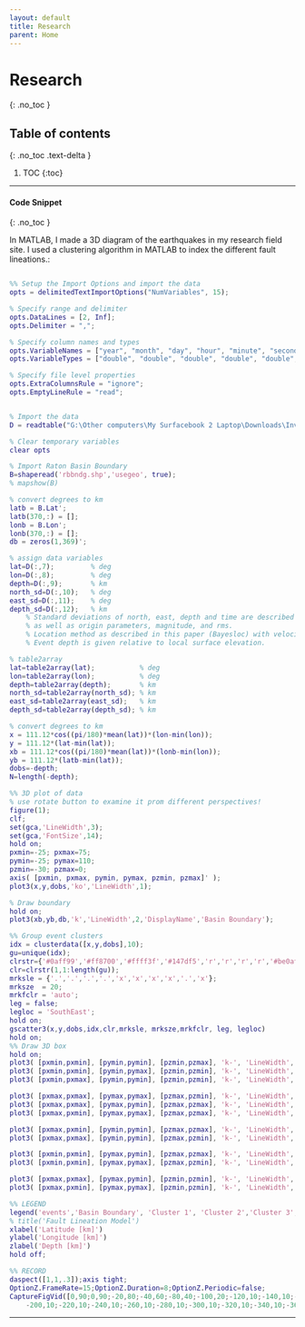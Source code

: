 ```yaml
---
layout: default
title: Research
parent: Home
---
```


# Research
{: .no_toc }

## Table of contents
{: .no_toc .text-delta }

1. TOC
{:toc}

---
#### Code Snippet
{: .no_toc }

In MATLAB, I made a 3D diagram of the earthquakes in my research field site. I used a clustering algorithm in MATLAB to index the different fault lineations.:

```MATLAB

%% Setup the Import Options and import the data
opts = delimitedTextImportOptions("NumVariables", 15);

% Specify range and delimiter
opts.DataLines = [2, Inf];
opts.Delimiter = ",";

% Specify column names and types
opts.VariableNames = ["year", "month", "day", "hour", "minute", "second", "lat", "lon", "depth", "north_sd", "east_sd", "depth_sd", "time_sd", "ML", "rms"];
opts.VariableTypes = ["double", "double", "double", "double", "double", "double", "double", "double", "double", "double", "double", "double", "double", "double", "double"];

% Specify file level properties
opts.ExtraColumnsRule = "ignore";
opts.EmptyLineRule = "read";


% Import the data
D = readtable("G:\Other computers\My Surfacebook 2 Laptop\Downloads\InverseTheory\raton_nakai_eqs.csv", opts);

% Clear temporary variables
clear opts

% Import Raton Basin Boundary
B=shaperead('rbbndg.shp','usegeo', true);
% mapshow(B)

% convert degrees to km
latb = B.Lat';
latb(370,:) = [];
lonb = B.Lon';
lonb(370,:) = [];
db = zeros(1,369)';

% assign data variables
lat=D(:,7);         % deg
lon=D(:,8);         % deg
depth=D(:,9);       % km
north_sd=D(:,10);   % deg
east_sd=D(:,11);    % deg
depth_sd=D(:,12);   % km
    % Standard deviations of north, east, depth and time are described
    % as well as origin parameters, magnitude, and rms.
    % Location method as described in this paper (Bayesloc) with velocity models as given in Table 2.
    % Event depth is given relative to local surface elevation.

% table2array
lat=table2array(lat);           % deg
lon=table2array(lon);           % deg
depth=table2array(depth);       % km
north_sd=table2array(north_sd); % km
east_sd=table2array(east_sd);   % km
depth_sd=table2array(depth_sd); % km

% convert degrees to km
x = 111.12*cos((pi/180)*mean(lat))*(lon-min(lon));
y = 111.12*(lat-min(lat));
xb = 111.12*cos((pi/180)*mean(lat))*(lonb-min(lon));
yb = 111.12*(latb-min(lat));
dobs=-depth;
N=length(-depth);

%% 3D plot of data
% use rotate button to examine it prom different perspectives!
figure(1);
clf;
set(gca,'LineWidth',3);
set(gca,'FontSize',14);
hold on;
pxmin=-25; pxmax=75;
pymin=-25; pymax=110;
pzmin=-30; pzmax=0;
axis( [pxmin, pxmax, pymin, pymax, pzmin, pzmax]' );
plot3(x,y,dobs,'ko','LineWidth',1);

% Draw boundary
hold on;
plot3(xb,yb,db,'k','LineWidth',2,'DisplayName','Basin Boundary');

%% Group event clusters
idx = clusterdata([x,y,dobs],10);
gu=unique(idx);
clrstr={'#0aff99','#ff8700','#ffff3f','#147df5','r','r','r','r','#be0aff','r'};
clr=clrstr(1,1:length(gu));
mrksle = {'.','.','.','.','x','x','x','x','.','x'};
mrksze  = 20;
mrkfclr = 'auto';
leg = false;
legloc = 'SouthEast';
hold on;
gscatter3(x,y,dobs,idx,clr,mrksle, mrksze,mrkfclr, leg, legloc)
hold on;
%% Draw 3D box
hold on;
plot3( [pxmin,pxmin], [pymin,pymin], [pzmin,pzmax], 'k-', 'LineWidth', 2 );
plot3( [pxmin,pxmin], [pymin,pymax], [pzmin,pzmin], 'k-', 'LineWidth', 2 );
plot3( [pxmin,pxmax], [pymin,pymin], [pzmin,pzmin], 'k-', 'LineWidth', 2 );

plot3( [pxmax,pxmax], [pymax,pymax], [pzmax,pzmin], 'k-', 'LineWidth', 2 );
plot3( [pxmax,pxmax], [pymax,pymin], [pzmax,pzmax], 'k-', 'LineWidth', 2 );
plot3( [pxmax,pxmin], [pymax,pymax], [pzmax,pzmax], 'k-', 'LineWidth', 2 );

plot3( [pxmax,pxmin], [pymin,pymin], [pzmax,pzmax], 'k-', 'LineWidth', 2 );
plot3( [pxmax,pxmax], [pymin,pymin], [pzmax,pzmin], 'k-', 'LineWidth', 2 );

plot3( [pxmin,pxmin], [pymax,pymin], [pzmax,pzmax], 'k-', 'LineWidth', 2 );
plot3( [pxmin,pxmin], [pymax,pymax], [pzmax,pzmin], 'k-', 'LineWidth', 2 );

plot3( [pxmax,pxmax], [pymax,pymin], [pzmin,pzmin], 'k-', 'LineWidth', 2 );
plot3( [pxmax,pxmin], [pymax,pymax], [pzmin,pzmin], 'k-', 'LineWidth', 2 );

%% LEGEND
legend('events','Basin Boundary', 'Cluster 1', 'Cluster 2','Cluster 3','Cluster 4','Cluster 5','Cluster 6','Cluster 7','Cluster 8','Cluster 9','Cluster 10');
% title('Fault Lineation Model')
xlabel('Latitude [km]')
ylabel('Longitude [km]')
zlabel('Depth [km]')
hold off;

%% RECORD
daspect([1,1,.3]);axis tight;
OptionZ.FrameRate=15;OptionZ.Duration=8;OptionZ.Periodic=false;
CaptureFigVid([0,90;0,90;-20,80;-40,60;-80,40;-100,20;-120,10;-140,10;-160,10;-180,10;...
    -200,10;-220,10;-240,10;-260,10;-280,10;-300,10;-320,10;-340,10;-360,10],'Results(1)_test',OptionZ)

```
---
<!-- ## Spacing

These spacers are available to use for margins and padding with responsive utility classes. Combine these prefixes with a screen size and spacing scale to use them responsively.

| Classname prefix | What it does                  |
|:-----------------|:------------------------------|
| `.m-`            | `margin`                      |
| `.mx-`           | `margin-left`, `margin-right` |
| `.my-`           | `margin top`, `margin bottom` |
| `.mt-`           | `margin-top`                  |
| `.mr-`           | `margin-right`                |
| `.mb-`           | `margin-bottom`               |
| `.ml-`           | `margin-left`                 |

| Classname prefix | What it does                    |
|:-----------------|:--------------------------------|
| `.p-`            | `padding`                       |
| `.px-`           | `padding-left`, `padding-right` |
| `.py-`           | `padding top`, `padding bottom` |
| `.pt-`           | `padding-top`                   |
| `.pr-`           | `padding-right`                 |
| `.pb-`           | `padding-bottom`                |
| `.pl-`           | `padding-left`                  |

Spacing values are based on a `1rem = 16px` spacing scale, broken down into these units:

| Spacer/suffix  | Size in rems  | Rem converted to px |
|:---------------|:--------------|:--------------------|
| `1`            | 0.25rem       | 4px                 |
| `2`            | 0.5rem        | 8px                 |
| `3`            | 0.75rem       | 12px                |
| `4`            | 1rem          | 16px                |
| `5`            | 1.5rem        | 24px                |
| `6`            | 2rem          | 32px                |
| `7`            | 2.5rem        | 40px                |
| `8`            | 3rem          | 48px                |
| `auto`         | auto          | auto                |

Use `mx-auto` to horizontally center elements.

#### Examples
{: .no_toc }

In Markdown, use the `{: }` wrapper to apply custom classes:

```markdown
This paragraph will have a margin bottom of 1rem/16px at large screens.
{: .mb-lg-4 }

This paragraph will have 2rem/32px of padding on the right and left at all screen sizes.
{: .px-6 }
```

## Horizontal Alignment

| Classname               | What it does                     |
|:------------------------|:---------------------------------|
| `.float-left`           | `float: left`                    |
| `.float-right`          | `float: right`                   |
| `.flex-justify-start`   | `justify-content: flex-start`    |
| `.flex-justify-end`     | `justify-content: flex-end`      |
| `.flex-justify-between` | `justify-content: space-between` |
| `.flex-justify-around`  | `justify-content: space-around`  |

_Note: any of the `flex-` classes must be used on a parent element that has `d-flex` applied to it._

## Vertical Alignment

| Classname              | What it does                    |
|:-----------------------|:--------------------------------|
| `.v-align-baseline`    | `vertical-align: baseline`      |
| `.v-align-bottom`      | `vertical-align: bottom`        |
| `.v-align-middle`      | `vertical-align: middle`        |
| `.v-align-text-bottom` | `vertical-align: text-bottom`   |
| `.v-align-text-top`    | `vertical-align: text-top`      |
| `.v-align-top`         | `vertical-align: top`           |

## Display

Display classes aid in adapting the layout of the elements on a page:

| Class             |                         |
|:------------------|:------------------------|
| `.d-block`        | `display: block`        |
| `.d-flex`         | `display: flex`         |
| `.d-inline`       | `display: inline`       |
| `.d-inline-block` | `display: inline-block` |
| `.d-none`         | `display: none`         |

Use these classes in conjunction with the responsive modifiers.

#### Examples
{: .no_toc }

In Markdown, use the `{: }` wrapper to apply custom classes:

```markdown
This button will be hidden until medium screen sizes:

[ A button ](#url)
{: .d-none .d-md-inline-block }

These headings will be `inline-block`:

### heading 3
{: .d-inline-block }

### heading 3
{: .d-inline-block }
``` -->

